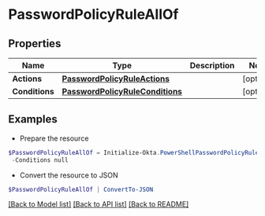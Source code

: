 # PasswordPolicyRuleAllOf
## Properties

Name | Type | Description | Notes
------------ | ------------- | ------------- | -------------
**Actions** | [**PasswordPolicyRuleActions**](PasswordPolicyRuleActions.md) |  | [optional] 
**Conditions** | [**PasswordPolicyRuleConditions**](PasswordPolicyRuleConditions.md) |  | [optional] 

## Examples

- Prepare the resource
```powershell
$PasswordPolicyRuleAllOf = Initialize-Okta.PowerShellPasswordPolicyRuleAllOf  -Actions null `
 -Conditions null
```

- Convert the resource to JSON
```powershell
$PasswordPolicyRuleAllOf | ConvertTo-JSON
```

[[Back to Model list]](../README.md#documentation-for-models) [[Back to API list]](../README.md#documentation-for-api-endpoints) [[Back to README]](../README.md)

